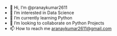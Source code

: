 - 👋 Hi, I’m @pranaykumar2611
- 👀 I’m interested in Data Science
- 🌱 I’m currently learning Python
- 💞️ I’m looking to collaborate on Python Projects
- 📫 How to reach me aranaykumar2611@gmail.com

<!---
pranaykumar2611/pranaykumar2611 is a ✨ special ✨ repository because its `README.md` (this file) appears on your GitHub profile.
You can click the Preview link to take a look at your changes.
--->
